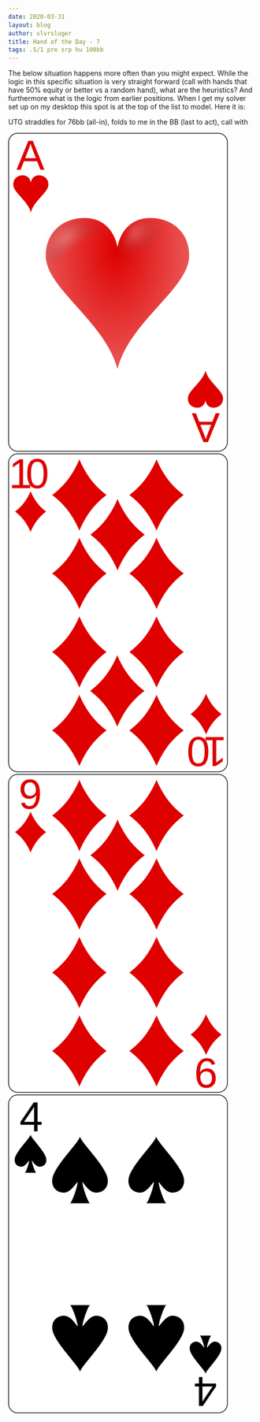 ```yaml
---
date: 2020-03-31
layout: blog
author: slvrsluger
title: Hand of the Day - 7
tags: .5/1 pre srp hu 100bb
---
```


The below situation happens more often than you might expect. While the logic in this specific situation is very straight forward (call with hands that have 50% equity or better vs a random hand), what are the heuristics? And furthermore what is the logic from earlier positions. When I get my solver set up on my desktop this spot is at the top of the list to model. Here it is:

UTG straddles for 76bb (all-in), folds to me in the BB (last to act), call with

![card-image](/assets/cards/AH.svg#5cards)
![card-image](/assets/cards/TD.svg#5cards)
![card-image](/assets/cards/9D.svg#5cards)
![card-image](/assets/cards/4S.svg#5cards)
